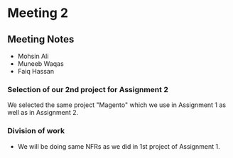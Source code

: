 # Meeting 2

## Meeting Notes
- Mohsin Ali
- Muneeb Waqas
- Faiq Hassan
### Selection of our 2nd project for Assignment 2
We selected the same project "Magento" which we use in Assignment 1 as well as in Assignment 2.

### Division of work
- We will be doing same NFRs as we did in 1st project of Assignment 1.


